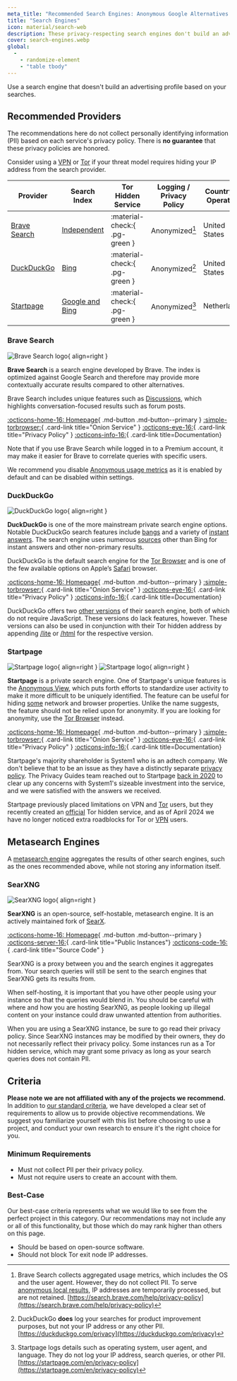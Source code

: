 ```yaml
---
meta_title: "Recommended Search Engines: Anonymous Google Alternatives - Privacy Guides"
title: "Search Engines"
icon: material/search-web
description: These privacy-respecting search engines don't build an advertising profile based on your searches.
cover: search-engines.webp
global:
  - 
    - randomize-element
    - "table tbody"
---
```


Use a search engine that doesn't build an advertising profile based on your searches.

## Recommended Providers

The recommendations here do not collect personally identifying information (PII) based on each service's privacy policy. There is **no guarantee** that these privacy policies are honored.

Consider using a [VPN](vpn.md) or [Tor](tor.md) if your threat model requires hiding your IP address from the search provider.

| Provider                      | Search Index                                                                                                                                                                  | Tor Hidden Service            | Logging / Privacy Policy | Country of Operation |
| ----------------------------- | ----------------------------------------------------------------------------------------------------------------------------------------------------------------------------- | ----------------------------- | ------------------------ | -------------------- |
| [Brave Search](#brave-search) | [Independent](https://brave.com/search-independence)                                                                                                                          | :material-check:{ .pg-green } | Anonymized[^1]           | United States        |
| [DuckDuckGo](#duckduckgo)     | [Bing](https://help.duckduckgo.com/results/sources)                                                                                                                           | :material-check:{ .pg-green } | Anonymized[^2]           | United States        |
| [Startpage](#startpage)       | [Google and Bing](https://support.startpage.com/hc/articles/4522435533844-What-is-the-relationship-between-Startpage-and-your-search-partners-like-Google-and-Microsoft-Bing) | :material-check:{ .pg-green } | Anonymized[^3]           | Netherlands          |

### Brave Search

<div class="admonition recommendation" markdown>

![Brave Search logo](assets/img/search-engines/brave-search.svg){ align=right }

**Brave Search** is a search engine developed by Brave. The index is optimized against Google Search and therefore may provide more contextually accurate results compared to other alternatives.

Brave Search includes unique features such as [Discussions](https://search.brave.com/help/discussions), which highlights conversation-focused results such as forum posts.

[:octicons-home-16: Homepage](https://search.brave.com){ .md-button .md-button--primary }
[:simple-torbrowser:](https://search.brave4u7jddbv7cyviptqjc7jusxh72uik7zt6adtckl5f4nwy2v72qd.onion){ .card-link title="Onion Service" }
[:octicons-eye-16:](https://search.brave.com/help/privacy-policy){ .card-link title="Privacy Policy" }
[:octicons-info-16:](https://search.brave.com/help){ .card-link title=Documentation}

</details>

</div>

Note that if you use Brave Search while logged in to a Premium account, it may make it easier for Brave to correlate queries with specific users.

We recommend you disable [Anonymous usage metrics](https://search.brave.com/help/usage-metrics) as it is enabled by default and can be disabled within settings.

### DuckDuckGo

<div class="admonition recommendation" markdown>

![DuckDuckGo logo](assets/img/search-engines/duckduckgo.svg){ align=right }

**DuckDuckGo** is one of the more mainstream private search engine options. Notable DuckDuckGo search features include [bangs](https://duckduckgo.com/bang) and a variety of [instant answers](https://help.duckduckgo.com/duckduckgo-help-pages/features/instant-answers-and-other-features). The search engine uses numerous [sources](https://help.duckduckgo.com/results/sources) other than Bing for instant answers and other non-primary results.

DuckDuckGo is the default search engine for the [Tor Browser](tor.md#tor-browser) and is one of the few available options on Apple’s [Safari](mobile-browsers.md#safari) browser.

[:octicons-home-16: Homepage](https://duckduckgo.com){ .md-button .md-button--primary }
[:simple-torbrowser:](https://duckduckgogg42xjoc72x3sjasowoarfbgcmvfimaftt6twagswzczad.onion){ .card-link title="Onion Service" }
[:octicons-eye-16:](https://duckduckgo.com/privacy){ .card-link title="Privacy Policy" }
[:octicons-info-16:](https://help.duckduckgo.com){ .card-link title=Documentation}

</details>

</div>

DuckDuckGo offers two [other versions](https://help.duckduckgo.com/features/non-javascript) of their search engine, both of which do not require JavaScript. These versions do lack features, however. These versions can also be used in conjunction with their Tor hidden address by appending [/lite](https://duckduckgogg42xjoc72x3sjasowoarfbgcmvfimaftt6twagswzczad.onion/lite) or [/html](https://duckduckgogg42xjoc72x3sjasowoarfbgcmvfimaftt6twagswzczad.onion/html) for the respective version.

### Startpage

<div class="admonition recommendation" markdown>

![Startpage logo](assets/img/search-engines/startpage.svg#only-light){ align=right }
![Startpage logo](assets/img/search-engines/startpage-dark.svg#only-dark){ align=right }

**Startpage** is a private search engine. One of Startpage's unique features is the [Anonymous View](https://startpage.com/en/anonymous-view), which puts forth efforts to standardize user activity to make it more difficult to be uniquely identified. The feature can be useful for hiding [some](https://support.startpage.com/hc/articles/4455540212116-The-Anonymous-View-Proxy-technical-details) network and browser properties. Unlike the name suggests, the feature should not be relied upon for anonymity. If you are looking for anonymity, use the [Tor Browser](tor.md#tor-browser) instead.

[:octicons-home-16: Homepage](https://startpage.com){ .md-button .md-button--primary }
[:simple-torbrowser:](http://startpagel6srwcjlue4zgq3zevrujfaow726kjytqbbjyrswwmjzcqd.onion){ .card-link title="Onion Service" }
[:octicons-eye-16:](https://startpage.com/en/privacy-policy){ .card-link title="Privacy Policy" }
[:octicons-info-16:](https://support.startpage.com/hc/categories/4481917470356-Startpage-Search-Engine){ .card-link title=Documentation}

</details>

</div>

Startpage's majority shareholder is System1 who is an adtech company. We don't believe that to be an issue as they have a distinctly separate [privacy policy](https://system1.com/terms/privacy-policy). The Privacy Guides team reached out to Startpage [back in 2020](https://blog.privacyguides.org/2020/05/03/relisting-startpage) to clear up any concerns with System1's sizeable investment into the service, and we were satisfied with the answers we received.

Startpage previously placed limitations on VPN and [Tor](tor.md) users, but they recently created an [official](https://support.startpage.com/hc/en-us/articles/24786602537364-Startpage-s-Tor-onion-service) Tor hidden service, and as of April 2024 we have no longer noticed extra roadblocks for Tor or [VPN](vpn.md) users.

## Metasearch Engines

A [metasearch engine](https://en.wikipedia.org/wiki/Metasearch_engine) aggregates the results of other search engines, such as the ones recommended above, while not storing any information itself.

### SearXNG

<div class="admonition recommendation" markdown>

![SearXNG logo](assets/img/search-engines/searxng.svg){ align=right }

**SearXNG** is an open-source, self-hostable, metasearch engine. It is an actively maintained fork of [SearX](https://github.com/searx/searx).

[:octicons-home-16: Homepage](https://searxng.org){ .md-button .md-button--primary }
[:octicons-server-16:](https://searx.space){ .card-link title="Public Instances"}
[:octicons-code-16:](https://github.com/searxng/searxng){ .card-link title="Source Code" }

</details>

</div>

SearXNG is a proxy between you and the search engines it aggregates from. Your search queries will still be sent to the search engines that SearXNG gets its results from.

When self-hosting, it is important that you have other people using your instance so that the queries would blend in. You should be careful with where and how you are hosting SearXNG, as people looking up illegal content on your instance could draw unwanted attention from authorities.

When you are using a SearXNG instance, be sure to go read their privacy policy. Since SearXNG instances may be modified by their owners, they do not necessarily reflect their privacy policy. Some instances run as a Tor hidden service, which may grant some privacy as long as your search queries does not contain PII.

## Criteria

**Please note we are not affiliated with any of the projects we recommend.** In addition to [our standard criteria](about/criteria.md), we have developed a clear set of requirements to allow us to provide objective recommendations. We suggest you familiarize yourself with this list before choosing to use a project, and conduct your own research to ensure it's the right choice for you.

### Minimum Requirements

- Must not collect PII per their privacy policy.
- Must not require users to create an account with them.

### Best-Case

Our best-case criteria represents what we would like to see from the perfect project in this category. Our recommendations may not include any or all of this functionality, but those which do may rank higher than others on this page.

- Should be based on open-source software.
- Should not block Tor exit node IP addresses.

[^1]: Brave Search collects aggregated usage metrics, which includes the OS and the user agent. However, they do not collect PII. To serve [anonymous local results](https://search.brave.com/help/anonymous-local-results), IP addresses are temporarily processed, but are not retained. [https://search.brave.com/help/privacy-policy](https://search.brave.com/help/privacy-policy)
[^2]: DuckDuckGo **does** log your searches for product improvement purposes, but not your IP address or any other PII. [https://duckduckgo.com/privacy](https://duckduckgo.com/privacy)
[^3]: Startpage logs details such as operating system, user agent, and language. They do not log your IP address, search queries, or other PII. [https://startpage.com/en/privacy-policy](https://startpage.com/en/privacy-policy)
